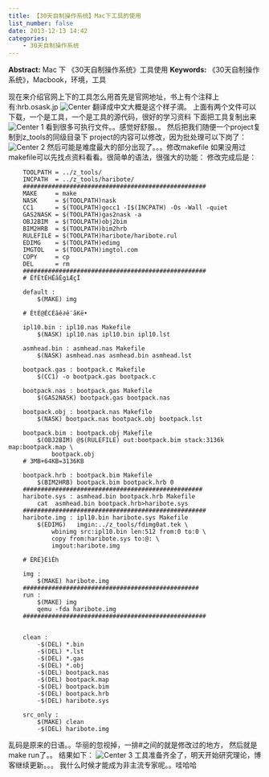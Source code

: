 ```yaml
---
title: 【30天自制操作系统】Mac下工具的使用
list_number: false
date: 2013-12-13 14:42
categories:
    - 30天自制操作系统
---
```

**Abstract:** Mac 下 《30天自制操作系统》工具使用
**Keywords:** 《30天自制操作系统》，Macbook，环境，工具
<!--more-->
现在来介绍官网上下的工具怎么用首先是官网地址，书上有个注释上有:hrb.osask.jp
![Center][]
翻译成中文大概是这个样子滴。
上面有两个文件可以下载，一个是工具，一个是工具的源代码，很好的学习资料
下面把工具复制出来
![Center 1][]
看到很多可执行文件。。感觉好舒服。。
然后把我们随便一个project复制到z\_tools的同级目录下
project的内容可以修改，因为批处理可以下岗了：
![Center 2][]
然后可能是难度最大的部分出现了。。。修改makefile
如果没用过makefile可以先找点资料看看。很简单的语法，很强大的功能：
修改完成后是：
```
    TOOLPATH = ../z_tools/
    INCPATH  = ../z_tools/haribote/
    ###################################################
    MAKE     = make
    NASK     = $(TOOLPATH)nask
    CC1      = $(TOOLPATH)gocc1 -I$(INCPATH) -Os -Wall -quiet
    GAS2NASK = $(TOOLPATH)gas2nask -a
    OBJ2BIM  = $(TOOLPATH)obj2bim
    BIM2HRB  = $(TOOLPATH)bim2hrb
    RULEFILE = $(TOOLPATH)haribote/haribote.rul
    EDIMG    = $(TOOLPATH)edimg
    IMGTOL   = $(TOOLPATH)imgtol.com
    COPY     = cp
    DEL      = rm
    ###################################################
    # ÉfÉtÉHÉãÉgìÆçÏ

    default :
    	$(MAKE) img

    # ÉtÉ@ÉCÉãê∂ê¨ãKë•

    ipl10.bin : ipl10.nas Makefile
    	$(NASK) ipl10.nas ipl10.bin ipl10.lst

    asmhead.bin : asmhead.nas Makefile
    	$(NASK) asmhead.nas asmhead.bin asmhead.lst

    bootpack.gas : bootpack.c Makefile
    	$(CC1) -o bootpack.gas bootpack.c

    bootpack.nas : bootpack.gas Makefile
    	$(GAS2NASK) bootpack.gas bootpack.nas

    bootpack.obj : bootpack.nas Makefile
    	$(NASK) bootpack.nas bootpack.obj bootpack.lst

    bootpack.bim : bootpack.obj Makefile
    	$(OBJ2BIM) @$(RULEFILE) out:bootpack.bim stack:3136k map:bootpack.map \
    		bootpack.obj
    # 3MB+64KB=3136KB

    bootpack.hrb : bootpack.bim Makefile
    	$(BIM2HRB) bootpack.bim bootpack.hrb 0
    ##################################################
    haribote.sys : asmhead.bin bootpack.hrb Makefile
    	cat  asmhead.bin bootpack.hrb>haribote.sys
    ###################################################
    haribote.img : ipl10.bin haribote.sys Makefile
    	$(EDIMG)   imgin:../z_tools/fdimg0at.tek \
    		wbinimg src:ipl10.bin len:512 from:0 to:0 \
    		copy from:haribote.sys to:@: \
    		imgout:haribote.img

    # ÉRÉ}ÉìÉh

    img :
    	$(MAKE) haribote.img
    #################################################
    run :
    	$(MAKE) img
    	qemu -fda haribote.img
    ###################################################


    clean :
    	-$(DEL) *.bin
    	-$(DEL) *.lst
    	-$(DEL) *.gas
    	-$(DEL) *.obj
    	-$(DEL) bootpack.nas
    	-$(DEL) bootpack.map
    	-$(DEL) bootpack.bim
    	-$(DEL) bootpack.hrb
    	-$(DEL) haribote.sys

    src_only :
    	$(MAKE) clean
    	-$(DEL) haribote.img
```

乱码是原来的日语。。华丽的忽视掉，一排\#之间的就是修改过的地方，
然后就是make run了。。
结果如下：
![Center 3][]
工具准备齐全了，明天开始研究理论，博客继续更新。。。
我什么时候才能成为非主流专家呢。。哇哈哈


[Center]: https://tony4ai-1251394096.cos.ap-hongkong.myqcloud.com/blog_images/《30天自制操作系统》学习笔记--Mac下工具的使用/20131213143501046.png
[Center 1]: https://tony4ai-1251394096.cos.ap-hongkong.myqcloud.com/blog_images/《30天自制操作系统》学习笔记--Mac下工具的使用//20131213143655937.png
[Center 2]: https://tony4ai-1251394096.cos.ap-hongkong.myqcloud.com/blog_images/《30天自制操作系统》学习笔记--Mac下工具的使用/20131213143514609.png
[Center 3]: https://tony4ai-1251394096.cos.ap-hongkong.myqcloud.com/blog_images/《30天自制操作系统》学习笔记--Mac下工具的使用/20131213144145015.png
